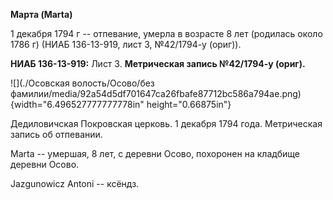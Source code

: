 **Марта (Marta)**

1 декабря 1794 г -- отпевание, умерла в возрасте 8 лет (родилась около
1786 г) (НИАБ 136-13-919, лист 3, №42/1794-у (ориг)).

**НИАБ 136-13-919:** Лист 3. **Метрическая запись №42/1794-у (ориг).**

![](./Осовская волость/Осово/без фамилии/media/92a54d5df701647ca26fbafe87712bc586a794ae.png){width="6.496527777777778in"
height="0.66875in"}

Дедиловичская Покровская церковь. 1 декабря 1794 года. Метрическая
запись об отпевании.

Marta -- умершая, 8 лет, с деревни Осово, похоронен на кладбище деревни
Осово.

Jazgunowicz Antoni -- ксёндз.
